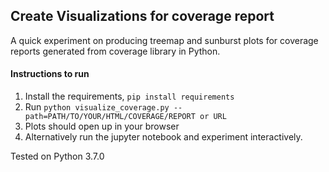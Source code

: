 ## Create Visualizations for coverage report

A quick experiment on producing treemap and sunburst plots for coverage reports generated from coverage library in Python.

#### Instructions to run

1. Install the requirements, `pip install requirements`
2. Run `python visualize_coverage.py --path=PATH/TO/YOUR/HTML/COVERAGE/REPORT or URL`
3. Plots should open up in your browser
4. Alternatively run the jupyter notebook and experiment interactively.

Tested on Python 3.7.0